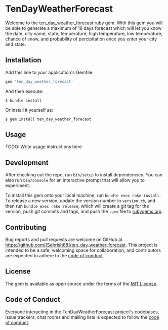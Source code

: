 # TenDayWeatherForecast

Welcome to the ten_day_weather_forecast ruby gem. With this gem you will be able to generate a maximum of 16 days forecast which will let you know the date,  city name, state, temperature, high temperature, low temperature, chance of snow, and probability of percipitation once you enter your city and state. 

## Installation

Add this line to your application's Gemfile:

```ruby
gem 'ten_day_weather_forecast'
```

And then execute:

    $ bundle install

Or install it yourself as:

    $ gem install ten_day_weather_forecast

## Usage

TODO: Write usage instructions here

## Development

After checking out the repo, run `bin/setup` to install dependencies. You can also run `bin/console` for an interactive prompt that will allow you to experiment.

To install this gem onto your local machine, run `bundle exec rake install`. To release a new version, update the version number in `version.rb`, and then run `bundle exec rake release`, which will create a git tag for the version, push git commits and tags, and push the `.gem` file to [rubygems.org](https://rubygems.org).

## Contributing

Bug reports and pull requests are welcome on GitHub at https://github.com/[Sehrish88]/ten_day_weather_forecast. This project is intended to be a safe, welcoming space for collaboration, and contributors are expected to adhere to the [code of conduct](https://github.com/[USERNAME]/ten_day_weather_forecast/blob/master/CODE_OF_CONDUCT.md).


## License

The gem is available as open source under the terms of the [MIT License](https://opensource.org/licenses/MIT).

## Code of Conduct

Everyone interacting in the TenDayWeatherForecast project's codebases, issue trackers, chat rooms and mailing lists is expected to follow the [code of conduct](https://github.com/[Sehrishh88]/ten_day_weather_forecast/blob/master/CODE_OF_CONDUCT.md).
